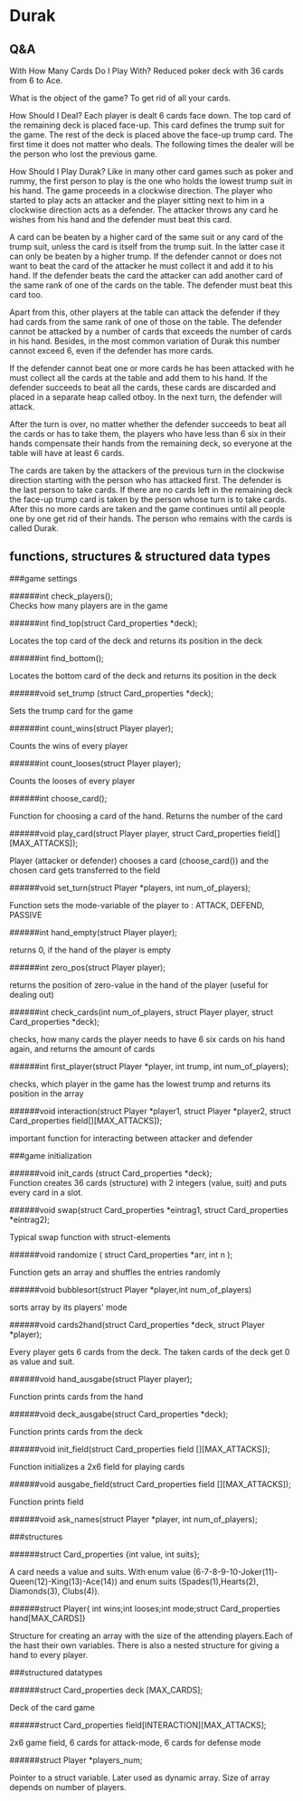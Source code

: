 # Durak

## Q&A

With How Many Cards Do I Play With?
Reduced poker deck with 36 cards from 6 to Ace.

What is the object of the game?
To get rid of all your cards.

How Should I Deal?
Each player is dealt 6 cards face down. The top card of the remaining deck is placed face-up. This card defines the trump suit for the game. The rest of the deck is placed above the face-up trump card. The first time it does not matter who deals. The following times the dealer will be the person who lost the previous game.

How Should I Play Durak?
Like in many other card games such as poker and rummy, the first person to play is the one who holds the lowest trump suit in his hand. The game proceeds in a clockwise direction. The player who started to play acts an attacker and the player sitting next to him in a clockwise direction acts as a defender. The attacker throws any card he wishes from his hand and the defender must beat this card.

A card can be beaten by a higher card of the same suit or any card of the trump suit, unless the card is itself from the trump suit. In the latter case it can only be beaten by a higher trump. If the defender cannot or does not want to beat the card of the attacker he must collect it and add it to his hand. If the defender beats the card the attacker can add another card of the same rank of one of the cards on the table. The defender must beat this card too.

Apart from this, other players at the table can attack the defender if they had cards from the same rank of one of those on the table. The defender cannot be attacked by a number of cards that exceeds the number of cards in his hand. Besides, in the most common variation of Durak this number cannot exceed 6, even if the defender has more cards.

If the defender cannot beat one or more cards he has been attacked with he must collect all the cards at the table and add them to his hand. If the defender succeeds to beat all the cards, these cards are discarded and placed in a separate heap called otboy. In the next turn, the defender will attack.

After the turn is over, no matter whether the defender succeeds to beat all the cards or has to take them, the players who have less than 6 six in their hands compensate their hands from the remaining deck, so everyone at the table will have at least 6 cards.

The cards are taken by the attackers of the previous turn in the clockwise direction starting with the person who has attacked first. The defender is the last person to take cards. If there are no cards left in the remaining deck the face-up trump card is taken by the person whose turn is to take cards. After this no more cards are taken and the game continues until all people one by one get rid of their hands. The person who remains with the cards is called Durak.

## functions, structures & structured data types

###game settings

######int check_players();<br />
Checks how many players are in the game

######int find_top(struct Card_properties *deck);<br />

Locates the top card of the deck and returns its position in the deck

######int find_bottom();<br />

Locates the bottom card of the deck and returns its position in the deck

######void set_trump (struct Card_properties *deck);<br />

Sets the trump card for the game

######int count_wins(struct Player player);<br />

Counts the wins of every player

######int count_looses(struct Player player);<br />

Counts the looses of every player

######int choose_card();<br />

Function for choosing a card of the hand. Returns the number of the card

######void play_card(struct Player player, struct Card_properties field[][MAX_ATTACKS]);<br />

Player (attacker or defender) chooses a card (choose_card()) and the chosen card gets transferred to the field

######void set_turn(struct Player *players, int num_of_players);<br />

Function sets the mode-variable of the player to : ATTACK, DEFEND, PASSIVE

######int hand_empty(struct Player player);<br />

returns 0, if the hand of the player is empty

######int zero_pos(struct Player player);<br />

returns the position of zero-value in the hand of the player (useful for dealing out)

######int check_cards(int num_of_players, struct Player player, struct Card_properties *deck);<br />

checks, how many cards the player needs to have 6 six cards on his hand again, and returns the amount of cards

######int first_player(struct Player *player, int trump, int num_of_players);<br />

checks, which player in the game has the lowest trump and returns its position in the array

######void interaction(struct Player *player1, struct Player *player2, struct Card_properties field[][MAX_ATTACKS]);

important function for interacting between attacker and defender


###game initialization

######void init_cards (struct Card_properties *deck); <br />
Function creates 36 cards (structure) with 2 integers (value, suit) and puts every card in a slot.

######void swap(struct Card_properties *eintrag1, struct Card_properties *eintrag2);<br />

Typical swap function with struct-elements

######void randomize ( struct Card_properties *arr, int n );<br />

Function gets an array and shuffles the entries randomly

######void bubblesort(struct Player *player,int num_of_players)

sorts array by its players' mode

######void cards2hand(struct Card_properties *deck, struct Player *player);<br />

Every player gets 6 cards from the deck. The taken cards of the deck get 0 as value and suit.

######void hand_ausgabe(struct Player player);<br />

Function prints cards from the hand

######void deck_ausgabe(struct Card_properties *deck);<br />

Function prints cards from the deck

######void init_field(struct Card_properties field [][MAX_ATTACKS]);<br />

Function initializes a 2x6 field for playing cards

######void ausgabe_field(struct Card_properties field [][MAX_ATTACKS]);<br />

Function prints field

######void ask_names(struct Player *player, int num_of_players);<br />

###structures

######struct Card_properties {int value, int suits};<br />

A card needs a value and suits. With enum value (6-7-8-9-10-Joker(11)-Queen(12)-King(13)-Ace(14)) and enum suits (Spades(1),Hearts(2), Diamonds(3), Clubs(4)).

######struct Player{ int wins;int looses;int mode;struct Card_properties hand[MAX_CARDS]}

Structure for creating an array with the size of the attending players.Each of the hast their own variables. There is also a nested structure for giving a hand to every player.

###structured datatypes

######struct Card_properties deck [MAX_CARDS];

Deck of the card game

######struct Card_properties field[INTERACTION][MAX_ATTACKS];

2x6 game field, 6 cards for attack-mode, 6 cards for defense mode

######struct Player *players_num;

Pointer to a struct variable. Later used as dynamic array. Size of array depends on number of players.
